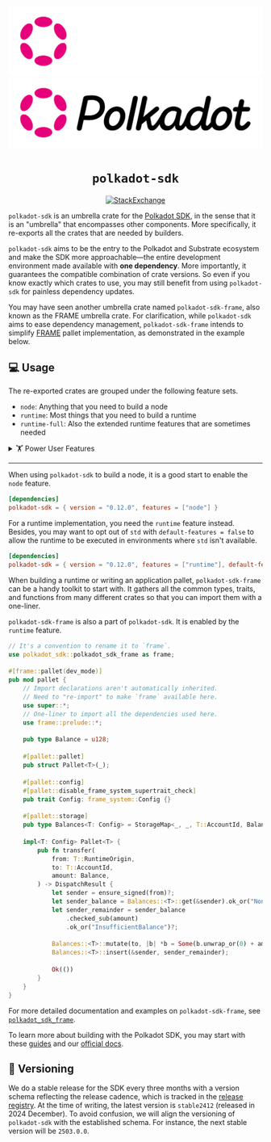 <div align="center">

![SDK Logo](../docs/images/Polkadot_Logo_Horizontal_Pink_White.png#gh-dark-mode-only)
![SDK Logo](../docs/images/Polkadot_Logo_Horizontal_Pink_Black.png#gh-light-mode-only)

<!-- markdownlint-disable-next-line MD044 -->
# `polkadot-sdk`

[![StackExchange](https://img.shields.io/badge/StackExchange-Community%20&%20Support-222222?logo=stackexchange)](https://substrate.stackexchange.com/)

</div>

`polkadot-sdk` is an umbrella crate for the [Polkadot
SDK](https://github.com/paritytech/polkadot-sdk), in the sense that it is an "umbrella" that
encompasses other components. More specifically, it re-exports all the crates that are needed by
builders.

`polkadot-sdk` aims to be the entry to the Polkadot and Substrate ecosystem and make the SDK more
approachable—the entire development environment made available with **one dependency**. More
importantly, it guarantees the compatible combination of crate versions. So even if you know exactly
which crates to use, you may still benefit from using `polkadot-sdk` for painless dependency
updates.

You may have seen another umbrella crate named `polkadot-sdk-frame`, also known as the FRAME umbrella crate. For clarification, while
`polkadot-sdk` aims to ease dependency management, `polkadot-sdk-frame` intends to simplify
[FRAME](https://docs.polkadot.com/polkadot-protocol/glossary/#frame-framework-for-runtime-aggregation-of-modularized-entities)
pallet implementation, as demonstrated in the example below.

## 💻 Usage

The re-exported crates are grouped under the following feature sets.

- `node`: Anything that you need to build a node
- `runtime`: Most things that you need to build a runtime
- `runtime-full`: Also the extended runtime features that are sometimes needed

<details>
<summary>🏋️ Power User Features</summary>

- `experimental`
- `runtime-benchmarks`
- `serde`
- `tuples-96`
- `try-runtime`
- `with-tracing`

The power user features are meant to use alongside `node`, `runtime`, or `runtime-full` for extra
development support. For example, if the runtime relies on [serde](https://crates.io/crates/serde)
for serialization, and needs tracing and benchmarking for debugging and profiling, the `Cargo.toml`
may contain the following.

```toml
[dependencies]
polkadot-sdk = { version = "0.12.0", features = ["runtime", "serde"], default-features = false }

[features]
runtime-benchmarks = ["polkadot-sdk/runtime-benchmarks"]
with-tracing = ["polkadot-sdk/with-tracing"]
```

```shell
cargo build --features "runtime-benchmarks,with-tracing"
```

Substrate's [try-runtime](https://paritytech.github.io/try-runtime-cli/try_runtime/) is an essential
tool for testing runtime protocol upgrades locally, which can be enabled with the `try-runtime`
feature.

```toml
[dependencies]
polkadot-sdk = { version = "0.12.0", features = ["runtime"], default-features = false }

[features]
try-runtime = ["polkadot-sdk/try-runtime"]
```

```shell
cargo build --features "try-runtime"
```

In Substrate, a runtime can be seen as a tuple of various pallets. Since the number of pallets can
vary and there is no way to anticipate it, we have to generate impl-trait for tuples of different
sizes upfront, from 0-tuple to 64-tuple to be specific (64 is chosen to balance between usability
and compile time).

Seldomly, when the runtime grows to have more than 64 pallets, the trait implementations will cease
to apply, in which case the feature `tuples-96` (or even `tuples-128`) must be enabled (at the cost
of increased compile time).

```toml
[dependencies]
polkadot-sdk = { version = "0.12.0", features = ["runtime", "tuples-96"], default-features = false }
```

In addition to all the features mentioned earlier, each exported crate is feature-gated individually
with the name identical to the crate name, to provide fine-grained control over the dependencies.
Enabling features like `node` may pull in dependencies that you don't need. As you become more
knowledgeable about the SDK, you may consider specifying the exact crate names in the `features`
list instead to reduce build time.

</details>

---

When using `polkadot-sdk` to build a node, it is a good start to enable the `node` feature.

```toml
[dependencies]
polkadot-sdk = { version = "0.12.0", features = ["node"] }
```

For a runtime implementation, you need the `runtime` feature instead. Besides, you may want to opt
out of `std` with `default-features = false` to allow the runtime to be executed in environments
where `std` isn't available.

```toml
[dependencies]
polkadot-sdk = { version = "0.12.0", features = ["runtime"], default-features = false }
```

When building a runtime or writing an application pallet, `polkadot-sdk-frame` can be a handy
toolkit to start with. It gathers all the common types, traits, and functions from many different
crates so that you can import them with a one-liner.

`polkadot-sdk-frame` is also a part of `polkadot-sdk`. It is enabled by the `runtime` feature.

```rust
// It's a convention to rename it to `frame`.
use polkadot_sdk::polkadot_sdk_frame as frame;

#[frame::pallet(dev_mode)]
pub mod pallet {
    // Import declarations aren't automatically inherited.
    // Need to "re-import" to make `frame` available here.
    use super::*;
    // One-liner to import all the dependencies used here.
    use frame::prelude::*;

    pub type Balance = u128;

    #[pallet::pallet]
    pub struct Pallet<T>(_);

    #[pallet::config]
    #[pallet::disable_frame_system_supertrait_check]
    pub trait Config: frame_system::Config {}

    #[pallet::storage]
    pub type Balances<T: Config> = StorageMap<_, _, T::AccountId, Balance>;

    impl<T: Config> Pallet<T> {
        pub fn transfer(
            from: T::RuntimeOrigin,
            to: T::AccountId,
            amount: Balance,
        ) -> DispatchResult {
            let sender = ensure_signed(from)?;
            let sender_balance = Balances::<T>::get(&sender).ok_or("NonExistentAccount")?;
            let sender_remainder = sender_balance
                .checked_sub(amount)
                .ok_or("InsufficientBalance")?;

            Balances::<T>::mutate(to, |b| *b = Some(b.unwrap_or(0) + amount));
            Balances::<T>::insert(&sender, sender_remainder);

            Ok(())
        }
    }
}
```

For more detailed documentation and examples on `polkadot-sdk-frame`, see [`polkadot_sdk_frame`](https://paritytech.github.io/polkadot-sdk/master/polkadot_sdk_frame/index.html).

To learn more about building with the Polkadot SDK, you may start with these
[guides](https://paritytech.github.io/polkadot-sdk/master/polkadot_sdk_docs/guides/index.html) and
our [official docs](https://docs.polkadot.com/).

## 🚀 Versioning

We do a stable release for the SDK every three months with a version schema reflecting the release
cadence, which is tracked in the [release
registry](https://github.com/paritytech/release-registry/). At the time of writing, the latest
version is `stable2412` (released in 2024 December). To avoid confusion, we will align the
versioning of `polkadot-sdk` with the established schema. For instance, the next stable version will
be `2503.0.0`.
